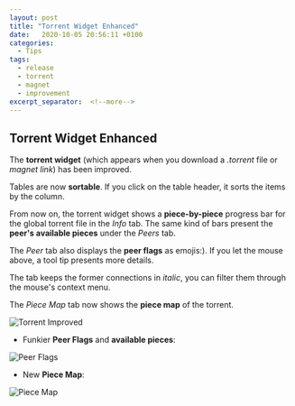 ```yaml
---
layout: post
title: "Torrent Widget Enhanced"
date:   2020-10-05 20:56:11 +0100
categories:
  - Tips
tags:
  - release
  - torrent
  - magnet
  - improvement
excerpt_separator:  <!--more-->
---
```


## Torrent Widget Enhanced

The **torrent widget** (which appears when you download a *.torrent* file or *magnet link*) has been improved.

Tables are now **sortable**. If you click on the table header, it sorts the items by the column.

From now on, the torrent widget shows a **piece-by-piece** progress bar for the global torrent file in the *Info* tab. The same kind of bars present the **peer's available pieces** under the *Peers* tab.

The *Peer* tab also displays the **peer flags** as emojis:). If you let the mouse above, a tool tip presents more details.

The tab keeps the former connections in *italic*, you can filter them through the mouse's context menu.

The *Piece Map* tab now shows the **piece map** of the torrent. 

![Torrent Improved](/ArrowDL/assets/images/2.1/torrent_01.png)

- Funkier **Peer Flags** and **available pieces**:

![Peer Flags](/ArrowDL/assets/images/2.1/torrent_02.png)

- New **Piece Map**:

![Piece Map](/ArrowDL/assets/images/2.1/torrent_03.png)

